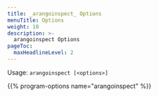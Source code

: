 ```yaml
---
title: _arangoinspect_ Options
menuTitle: Options
weight: 10
description: >-
  arangoinspect Options
pageToc:
  maxHeadlineLevel: 2
---
```

Usage: `arangoinspect [<options>]`

{{% program-options name="arangoinspect" %}}
